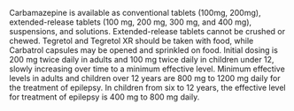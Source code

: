 Carbamazepine is available as conventional tablets (100mg, 200mg), extended-release tablets (100 mg, 200 mg, 300 mg, and 400 mg), suspensions, and solutions. Extended-release tablets cannot be crushed or chewed. Tegretol and Tegretol XR should be taken with food, while Carbatrol capsules may be opened and sprinkled on food. Initial dosing is 200 mg twice daily in adults and 100 mg twice daily in children under 12, slowly increasing over time to a minimum effective level. Minimum effective levels in adults and children over 12 years are 800 mg to 1200 mg daily for the treatment of epilepsy. In children from six to 12 years, the effective level for treatment of epilepsy is 400 mg to 800 mg daily.